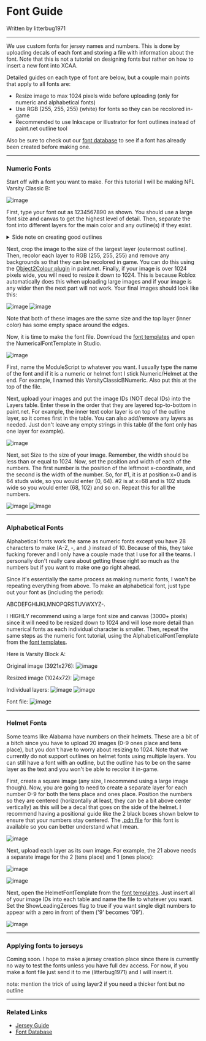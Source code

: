 # Font Guide
Written by litterbug1971

---

We use custom fonts for jersey names and numbers. This is done by uploading decals of each font and storing a file with information about the font. 
Note that this is not a tutorial on designing fonts but rather on how to insert a new font into XCAA.

Detailed guides on each type of font are below, but a couple main points that apply to all fonts are:
- Resize image to max 1024 pixels wide before uploading (only for numeric and alphabetical fonts)
- Use RGB (255, 255, 255) (white) for fonts so they can be recolored in-game
- Recommended to use Inkscape or Illustrator for font outlines instead of paint.net outline tool

Also be sure to check out our [font database](https://github.com/cyberplanet1870/xcaa/blob/main/font_database.md) to see if a font has already been created before making one.

---

### Numeric Fonts

Start off with a font you want to make. For this tutorial I will be making NFL Varsity Classic B:

![image](https://github.com/cyberplanet1870/xcaa/assets/123999017/15453b54-8cc6-490b-a476-b2e42e8432f7)

First, type your font out as 1234567890 as shown. You should use a large font size and canvas to get the highest level of detail. 
Then, separate the font into different layers for the main color and any outline(s) if they exist. 

<details>
  <summary>Side note on creating good outlines</summary>

### Outline Creation
If your font has outlines, I highly recommend using a vector image software
such as Inkscape or Adobe Illustrator to create the outline as a text stroke and then export each layer as a .png image. 
If you use the outline object tool in paint.net, you can end up with rounded corners. Even if you use the trick where you copy the original image layer
and make 8 outline layers using the arrow keys to position them, you can end up with outlines that are too thick on slanted edges like this:

![image](https://github.com/cyberplanet1870/xcaa/assets/123999017/0935fdaa-37b3-4d06-bb1a-016c83b453d1)

Now I am not a graphic designer by any means and you might have a better way of doing things, but using Inkscape is the best method I have found.

</details>

Next, crop the image to the size of the largest layer (outermost outline). Then, recolor each layer to RGB (255, 255, 255) and remove any backgrounds so that they can be recolored in game.
You can do this using the [Object2Colour plugin](https://forums.getpaint.net/topic/22500-red-ochre-plug-in-pack-v9-updated-30th-july-2014/#entry358375) in paint.net.
Finally, if your image is over 1024 pixels wide, you will need to resize it down to 1024. This is because Roblox automatically does this when uploading large images
and if your image is any wider then the next part will not work. Your final images should look like this:

![image](https://github.com/cyberplanet1870/xcaa/assets/123999017/09d697af-2a37-4568-a607-01b23eea489c)
![image](https://github.com/cyberplanet1870/xcaa/assets/123999017/dfccfd0c-ec68-46ff-ae80-7f5bc9714fd7)

Note that both of these images are the same size and the top layer (inner color) has some empty space around the edges.

Now, it is time to make the font file. Download the [font templates](https://github.com/cyberplanet1870/xcaa/blob/main/assets/font_templates.rbxm) and open the NumericalFontTemplate in Studio.

![image](https://github.com/cyberplanet1870/xcaa/assets/123999017/c8aed717-1676-4bcd-9ef4-a51b60ac9f95)

First, name the ModuleScript to whatever you want. I usually type the name of the font and if it is a numeric or helmet font I stick Numeric/Helmet at the end. 
For example, I named this VarsityClassicBNumeric. Also put this at the top of the file.

Next, upload your images and put the image IDs (NOT decal IDs) into the Layers table. Enter these in the order that they are layered top-to-bottom in paint.net.
For example, the inner text color layer is on top of the outline layer, so it comes first in the table. You can also add/remove any layers as needed.
Just don't leave any empty strings in this table (if the font only has one layer for example).

![image](https://github.com/cyberplanet1870/xcaa/assets/123999017/bca62e2d-8fc4-49ba-8384-8e746c1db031)

Next, set Size to the size of your image. Remember, the width should be less than or equal to 1024.
Now, set the position and width of each of the numbers. The first number is the position of the leftmost x-coordinate, and the second is the width of the number.
So, for #1, it is at position x=0 and is 64 studs wide, so you would enter (0, 64). #2 is at x=68 and is 102 studs wide so you would enter (68, 102) and so on.
Repeat this for all the numbers.

![image](https://github.com/cyberplanet1870/xcaa/assets/123999017/a9204b89-be42-40a9-a11f-f397a3a7406c)
![image](https://github.com/cyberplanet1870/xcaa/assets/123999017/8280b04f-fa21-4c3a-b70f-29e7a88da135)

---

### Alphabetical Fonts

Alphabetical fonts work the same as numeric fonts except you have 28 characters to make (A-Z, -, and .) instead of 10. Because of this, they take fucking forever and I only have a couple made
that I use for all the teams. I personally don't really care about getting these right so much as the numbers but if you want to make one go right ahead.

Since it's essentially the same process as making numeric fonts, I won't be repeating everything from above. To make an alphabetical font, just type out your font as (including the period):

ABCDEFGHIJKLMNOPQRSTUVWXYZ-.

I HIGHLY recommend using a large font size and canvas (3000+ pixels) since it will need to be resized down to 1024 and will lose more detail than numerical fonts as each individual character is smaller.
Then, repeat the same steps as the numeric font tutorial, using the AlphabeticalFontTemplate from the [font templates](https://github.com/cyberplanet1870/xcaa/blob/main/assets/font_templates.rbxm).

Here is Varsity Block A:

Original image (3921x276):
![image](https://github.com/cyberplanet1870/xcaa/assets/123999017/e65e4df4-9466-4b44-b214-be010d7b6516)

Resized image (1024x72):
![image](https://github.com/cyberplanet1870/xcaa/assets/123999017/4449f23b-13e0-4862-a8d6-aaddf2a8b67c)

Individual layers:
![image](https://github.com/cyberplanet1870/xcaa/assets/123999017/8c49e857-171d-42e9-987c-a945a5183754)
![image](https://github.com/cyberplanet1870/xcaa/assets/123999017/dad1d864-a09f-4687-a034-2ec661064140)

Font file:
![image](https://github.com/cyberplanet1870/xcaa/assets/123999017/6abaf724-4c0c-45a9-8a05-8770a4a2a1d1)

---

### Helmet Fonts

Some teams like Alabama have numbers on their helmets. These are a bit of a bitch since you have to upload 20 images (0-9 ones place and tens place), but you don't have to worry about resizing to 1024.
Note that we currently do not support outlines on helmet fonts using multiple layers. You can still have a font with an outline, but the outline has to be on the same layer as the text and you won't be able to recolor it in-game.

First, create a square image (any size, I recommend using a large image though). Now, you are going to need to create a separate layer for each number 0-9 for both the tens place and ones place.
Position the numbers so they are centered (horizontally at least, they can be a bit above center vertically) as this will be a decal that goes on the side of the helmet. 
I recommend having a positional guide like the 2 black boxes shown below to ensure that your numbers stay centered. The [.pdn file](https://github.com/cyberplanet1870/xcaa/blob/main/assets/Alabama%20Helmet%20Font.pdn)
for this font is available so you can better understand what I mean.

![image](https://github.com/cyberplanet1870/xcaa/assets/123999017/2514553b-585e-4bc8-b63a-e7a02faf8043)

Next, upload each layer as its own image. For example, the 21 above needs a separate image for the 2 (tens place) and 1 (ones place):

![image](https://github.com/cyberplanet1870/xcaa/assets/123999017/88bb515b-8a81-4bfb-9888-4ef5f6de7097)

![image](https://github.com/cyberplanet1870/xcaa/assets/123999017/c375a6cf-9320-4095-bf94-d6d1375df260)

Next, open the HelmetFontTemplate from the [font templates](https://github.com/cyberplanet1870/xcaa/blob/main/assets/font_templates.rbxm). Just insert all of your image IDs into each table and name the file to whatever you want.
Set the ShowLeadingZeroes flag to true if you want single digit numbers to appear with a zero in front of them ('9' becomes '09'). 

![image](https://github.com/cyberplanet1870/xcaa/assets/123999017/1f33316c-f899-4b4d-9afa-44c8bc4a8776)

---

### Applying fonts to jerseys
Coming soon. I hope to make a jersey creation place since there is currently no way to test the fonts unless you have full dev access.
For now, if you make a font file just send it to me (litterbug1971) and I will insert it.

note: mention the trick of using layer2 if you need a thicker font but no outline

---

### Related Links

- [Jersey Guide](https://github.com/cyberplanet1870/xcaa/blob/main/jersey_guide.md)
- [Font Database](https://github.com/cyberplanet1870/xcaa/blob/main/font_database.md)
